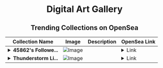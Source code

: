 <div align="center">

# Digital Art Gallery

## Trending Collections on OpenSea

| Collection Name                       | Image                                                                                     | Description                       | OpenSea Link                                                                                          |
|---------------------------------------|-------------------------------------------------------------------------------------------|-----------------------------------|--------------------------------------------------------------------------------------------------------|
| **<details><summary>45862's Followe...</summary>45862's Follower</details>** | ![Image](https://i.seadn.io/s/raw/files/19f9f090920392cc3650cbdf4361755b.png?w=500&auto=format?w=200&auto=format) |  | <details><summary>Link</summary>[45862's Follower](https://opensea.io/collection/45862-s-follower)</details> |
| **<details><summary>Thunderstorm Li...</summary>Thunderstorm Lightning from Yellowstone Park</details>** | ![Image](https://i.seadn.io/s/raw/files/59ce40fceedcad8a719948d2169de852.jpg?w=500&auto=format?w=200&auto=format) |  | <details><summary>Link</summary>[Thunderstorm Lightning from Yellowstone Park](https://opensea.io/collection/thunderstorm-lightning-from-yellowstone-park-1)</details> |

</div>